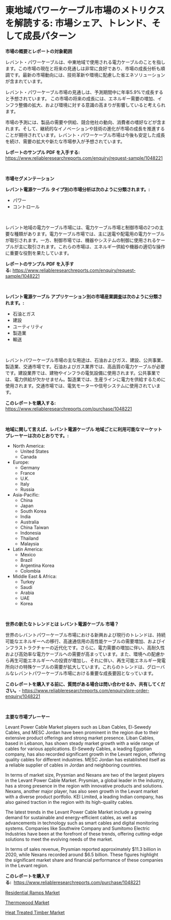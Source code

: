 <p><h1>東地域パワーケーブル市場のメトリクスを解読する: 市場シェア、トレンド、そして成長パターン</h1></p><p><strong>市場の概要とレポートの対象範囲</strong></p>
<p><p>レバント・パワーケーブルは、中東地域で使用される電力ケーブルのことを指します。この市場の現在と将来の見通しは非常に良好であり、市場の成長分析も順調です。最新の市場動向には、技術革新や環境に配慮した省エネソリューションが含まれています。</p><p>レバント・パワーケーブル市場の見通しは、予測期間中に年率5.9%で成長すると予想されています。 この市場の将来の成長には、エネルギー需要の増加、インフラ整備の拡大、および環境に対する意識の高まりが影響していると考えられます。</p><p>市場の予測には、製品の需要や供給、競合他社の動向、消費者の嗜好などが含まれます。そして、継続的なイノベーションや技術の進化が市場の成長を推進することが期待されています。レバント・パワーケーブル市場は今後も安定した成長を続け、需要の拡大や新たな市場参入が予想されています。</p></p>
<p><strong>レポートのサンプル PDF を入手する:</strong> <a href="https://www.reliableresearchreports.com/enquiry/request-sample/1048221">https://www.reliableresearchreports.com/enquiry/request-sample/1048221</a></p>
<p>&nbsp;</p>
<p><strong>市場セグメンテーション</strong></p>
<p><strong>レバント電源ケーブル タイプ別の市場分析は次のように分類されます。:</strong></p>
<p><ul><li>パワー</li><li>コントロール</li></ul></p>
<p>&nbsp;</p>
<p><p>レバント地域の電力ケーブル市場には、電力ケーブル市場と制御市場の2つの主要な種類があります。電力ケーブル市場では、主に送電や配電用の電力ケーブルが取引されます。一方、制御市場では、機器やシステムの制御に使用されるケーブルが主に取引されます。これらの市場は、エネルギー供給や機器の適切な操作に重要な役割を果たしています。</p></p>
<p><strong>レポートのサンプル PDF を入手する:</strong>&nbsp;<a href="https://www.reliableresearchreports.com/enquiry/request-sample/1048221">https://www.reliableresearchreports.com/enquiry/request-sample/1048221</a></p>
<p>&nbsp;</p>
<p><strong> レバント電源ケーブル アプリケーション別の市場産業調査は次のように分類されます。:</strong></p>
<p><ul><li>石油とガス</li><li>建設</li><li>ユーティリティ</li><li>製造業</li><li>輸送</li></ul></p>
<p>&nbsp;</p>
<p><p>レバントパワーケーブル市場の主な用途は、石油およびガス、建設、公共事業、製造業、交通市場です。石油およびガス業界では、高品質の電力ケーブルが必要です。建設業界では、建物やインフラの電気設備に使用されます。公共事業では、電力供給が欠かせません。製造業では、生産ラインに電力を供給するために使用されます。交通市場では、電気モーターや信号システムに使用されています。</p></p>
<p><strong>このレポートを購入する:</strong>&nbsp; <a href="https://www.reliableresearchreports.com/purchase/1048221">https://www.reliableresearchreports.com/purchase/1048221</a></p>
<p>&nbsp;</p>
<p><strong>地域に関して言えば、レバント電源ケーブル 地域ごとに利用可能なマーケットプレーヤーは次のとおりです。:</strong></p>
<p><ul>
    <li>
        North America:
        <ul>
            <li>United States</li>
            <li>Canada</li>
        </ul>
    </li>
    <li>
        Europe:
        <ul>
            <li>Germany</li>
            <li>France</li>
            <li>U.K.</li>
            <li>Italy</li>
            <li>Russia</li>
        </ul>
    </li>
    <li>
        Asia-Pacific:
        <ul>
            <li>China</li>
            <li>Japan</li>
            <li>South Korea</li>
            <li>India</li>
            <li>Australia</li>
            <li>China Taiwan</li>
            <li>Indonesia</li>
            <li>Thailand</li>
            <li>Malaysia</li>
        </ul>
    </li>
    <li>
        Latin America:
        <ul>
            <li>Mexico</li>
            <li>Brazil</li>
            <li>Argentina Korea</li>
            <li>Colombia</li>
        </ul>
    </li>
    <li>
        Middle East & Africa:
        <ul>
            <li>Turkey</li>
            <li>Saudi</li>
            <li>Arabia</li>
            <li>UAE</li>
            <li>Korea</li>
        </ul>
    </li>
    </ul></p>
<p>&nbsp;</p>
<p><strong>世界の新たなトレンドとは レバント電源ケーブル 市場？</strong></p>
<p><p>世界のレバントパワーケーブル市場における新興および現行のトレンドは、持続可能なエネルギーへの移行、高速通信用の高性能ケーブルの需要増加、およびインフラストラクチャーの近代化です。さらに、電力需要の増加に伴い、高耐久性および高効率な電力ケーブルへの需要が高まっています。また、環境への配慮から再生可能エネルギーへの投資が増加し、それに伴い、再生可能エネルギー発電所向けの特殊ケーブルの需要が拡大しています。これらのトレンドは、グローバルなレバントパワーケーブル市場における重要な成長要因となっています。</p></p>
<p><strong>このレポートを購入する前に、質問がある場合は問い合わせるか、共有してください。</strong>- <a href="https://www.reliableresearchreports.com/enquiry/pre-order-enquiry/1048221">https://www.reliableresearchreports.com/enquiry/pre-order-enquiry/1048221</a></p>
<p>&nbsp;</p>
<p><strong>主要な市場プレーヤー</strong></p>
<p><p>Levant Power Cable Market players such as Liban Cables, El-Sewedy Cables, and MESC Jordan have been prominent in the region due to their extensive product offerings and strong market presence. Liban Cables, based in Lebanon, has shown steady market growth with a wide range of cables for various applications. El-Sewedy Cables, a leading Egyptian company, has also recorded significant growth in the Levant region, offering quality cables for different industries. MESC Jordan has established itself as a reliable supplier of cables in Jordan and neighboring countries.</p><p>In terms of market size, Prysmian and Nexans are two of the largest players in the Levant Power Cable Market. Prysmian, a global leader in the industry, has a strong presence in the region with innovative products and solutions. Nexans, another major player, has also seen growth in the Levant market with a diverse product portfolio. KEI Limited, a leading Indian company, has also gained traction in the region with its high-quality cables.</p><p>The latest trends in the Levant Power Cable Market include a growing demand for sustainable and energy-efficient cables, as well as advancements in technology such as smart cables and digital monitoring systems. Companies like Southwire Company and Sumitomo Electric Industries have been at the forefront of these trends, offering cutting-edge solutions to meet the evolving needs of the market.</p><p>In terms of sales revenue, Prysmian reported approximately $11.3 billion in 2020, while Nexans recorded around $6.5 billion. These figures highlight the significant market share and financial performance of these companies in the Levant region.</p></p>
<p><strong>このレポートを購入する:</strong>&nbsp;&nbsp;<a href="https://www.reliableresearchreports.com/purchase/1048221">https://www.reliableresearchreports.com/purchase/1048221</a></p>
<p><p><a href="https://github.com/shotows/Market-Research-Report-List-1/blob/main/residential-ramps-market.md">Residential Ramps Market</a></p><p><a href="https://github.com/beatblasta/Market-Research-Report-List-2/blob/main/thermowood-market.md">Thermowood Market</a></p><p><a href="https://github.com/angelajermaine/Market-Research-Report-List-2/blob/main/heat-treated-timber-market.md">Heat Treated Timber Market</a></p></p>